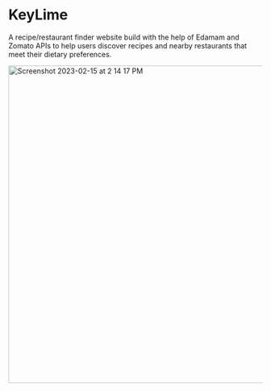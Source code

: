 # KeyLime

A recipe/restaurant finder website build with the help of Edamam and Zomato APIs to help users discover recipes and nearby restaurants that meet their dietary preferences.


<img width="630" alt="Screenshot 2023-02-15 at 2 14 17 PM" src="https://user-images.githubusercontent.com/91845898/218977254-aa2342b8-5e5b-4511-b1ba-9b77fc633709.png">
